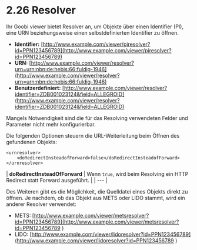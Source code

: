 # 2.26 Resolver

Ihr Goobi viewer bietet Resolver an, um Objekte über einen Identifier \(PI\), eine URN beziehungsweise einen selbstdefinierten Identifier zu öffnen. 

* **Identifier:** [http://www.example.com/viewer/piresolver?id=PPN123456789](http://www.example.com/viewer/piresolver?id=PPN123456789)
* **URN:**  [http://www.example.com/viewer/resolver?urn=urn:nbn:de:hebis:66:fuldig-1946](http://www.example.com/viewer/resolver?urn=urn:nbn:de:hebis:66:fuldig-1946)
* **Benutzerdefiniert:** [http://www.example.com/viewer/resolver?identifier=ZDB001023124&field=ALLEGROID](http://www.example.com/viewer/resolver?identifier=ZDB001023124&field=ALLEGROID)

Mangels Notwendigkeit sind die für das Resolving verwendeten Felder und Parameter nicht mehr konfigurierbar.

Die folgenden Optionen steuern die URL-Weiterleitung beim Öffnen des gefundenen Objekts:

```markup
<urnresolver>
    <doRedirectInsteadofForward>false</doRedirectInsteadofForward>
</urnresolver>
```

| **doRedirectInsteadOfForward** | Wenn `true`, wird beim Resolving ein HTTP Redirect statt Forward ausgeführt. |
| --- |


Des Weiteren gibt es die Möglichkeit, die Quelldatei eines Objekts direkt zu öffnen. Je nachdem, ob das Objekt aus METS oder LIDO stammt, wird ein anderer Resolver verwendet:

* METS: [http://www.example.com/viewer/metsresolver?id=PPN123456789](http://www.example.com/viewer/metsresolver?id=PPN123456789
  )
* LIDO: [http://www.example.com/viewer/lidoresolver?id=PPN123456789](http://www.example.com/viewer/lidoresolver?id=PPN123456789
  )

